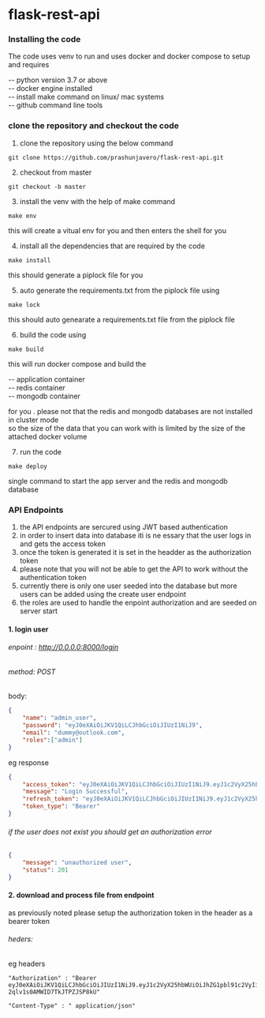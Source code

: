 # flask-rest-api

### Installing the code 

The code uses venv to run and uses docker and docker compose to setup and requires <br/>

-- python version 3.7 or above <br/>
-- docker engine installed <br/>
-- install make command on linux/ mac  systems <br/>
-- github command line tools <br/>

### clone the repository and checkout the code <br/>

1. clone the repository using the below command <br/>

```
git clone https://github.com/prashunjavero/flask-rest-api.git
```

2. checkout from master 

```
git checkout -b master 
```

3. install the venv with the help of make command 

```
make env
```

this will create a vitual env for you and then enters the shell for you 

4. install all the dependencies that are required by the code 
```
make install
```

this should generate a piplock file for you 

5. auto generate the requirements.txt from the piplock file using 

```
make lock
```
this should auto genearate a requirements.txt file from the piplock file 

6. build the code using 

```
make build
```

this will run docker compose and build the <br>

-- application container <br>
-- redis container<br>
-- mongodb container <br>

for you . please not that the redis and mongodb databases are not installed in cluster mode <br>
so the size of the data that you can work with is limited by the size of the attached docker volume <br>

7. run the code 

```
make deploy
```

single command to start the app server and the redis and mongodb database 


### API Endpoints 

1. the API endpoints are sercured using JWT based authentication <br>
2. in order to insert data into database iti is ne essary that the user logs in and gets the access token <br>
3. once the token is generated it is set in the headder as the authorization token <br>
4. please note that you will not be able to get the API to work without the authentication token <br>
5. currently there is only one user seeded into the database but more users can be added using the create user endpoint <br>
6. the roles are used to handle the enpoint authorization and are seeded on server start <br>

#### 1. login user 

###### enpoint : http://0.0.0.0:8000/login  <br>
###### method: POST   <br>
body:

```json
{
    "name": "admin_user",
    "password": "eyJ0eXAiOiJKV1QiLCJhbGciOiJIUzI1NiJ9",
    "email": "dummy@outlook.com",
    "roles":["admin"]
}

```

eg response <br>

```json
{
    "access_token": "eyJ0eXAiOiJKV1QiLCJhbGciOiJIUzI1NiJ9.eyJ1c2VyX25hbWUiOiJhZG1pbl91c2VyIiwiZXhwIjoxNjE3NDEzMzk2LCJzY29wZSI6WyJhZG1pbiJdfQ.KFKqwzjniIiNGArW4-2qlv1s0AMWID7TkJTPZJSP8kU",
    "message": "Login Successful",
    "refresh_token": "eyJ0eXAiOiJKV1QiLCJhbGciOiJIUzI1NiJ9.eyJ1c2VyX25hbWUiOiJhZG1pbl91c2VyIiwiZXhwIjoxNjE3NDEzMzk2LCJzY29wZSI6WyJhZG1pbiJdfQ.T3XvdwmcJBAdXgaJ8PdrWlCci84KuODYkZiAeoX0Lik",
    "token_type": "Bearer"
}
```

###### if the user does not exist you should get an authorization error 

```json 
{
    "message": "unauthorized user",
    "status": 201
}
```

#### 2. download and process file from endpoint

as previously noted please setup the authorization token in the header as a bearer token 

###### heders: <br>

eg headers 
```
"Authorization" : "Bearer eyJ0eXAiOiJKV1QiLCJhbGciOiJIUzI1NiJ9.eyJ1c2VyX25hbWUiOiJhZG1pbl91c2VyIiwiZXhwIjoxNjE3NDEzMzk2LCJzY29wZSI6WyJhZG1pbiJdfQ.KFKqwzjniIiNGArW4-2qlv1s0AMWID7TkJTPZJSP8kU"

"Content-Type" : " application/json"

```




